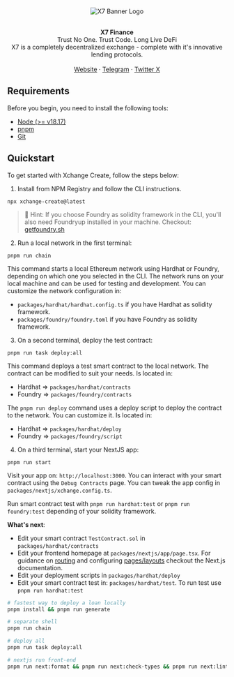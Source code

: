 <p style="padding-top: 30px;" align="center">
  <img src="https://assets.x7finance.org/images/svgs/x7.svg" alt="X7 Banner Logo" />
</p>

<br />
<div align="center"><strong>X7 Finance</strong></div>
<div align="center">Trust No One. Trust Code. Long Live DeFi</div>
<div align="center">X7 is a completely decentralized exchange - complete with it's innovative lending protocols.</div>
<br />
<div align="center">
<a href="https://www.x7finance.org">Website</a>
<span> · </span>
<a href="https://t.me/X7m105portal">Telegram</a>
<span> · </span>
<a href="https://x.com/X7_Finance">Twitter X</a>
</div>

## Requirements

Before you begin, you need to install the following tools:

- [Node (>= v18.17)](https://nodejs.org/en/download/)
- [pnpm](https://pnpm.io/installation)
- [Git](https://git-scm.com/downloads)

## Quickstart

To get started with Xchange Create, follow the steps below:

1. Install from NPM Registry and follow the CLI instructions.

```
npx xchange-create@latest
```

> 💬 Hint: If you choose Foundry as solidity framework in the CLI, you'll also need Foundryup installed in your machine. Checkout: [getfoundry.sh](https://getfoundry.sh)

2. Run a local network in the first terminal:

```
pnpm run chain
```

This command starts a local Ethereum network using Hardhat or Foundry, depending on which one you selected in the CLI. The network runs on your local machine and can be used for testing and development. You can customize the network configuration in:

- `packages/hardhat/hardhat.config.ts` if you have Hardhat as solidity framework.
- `packages/foundry/foundry.toml` if you have Foundry as solidity framework.

3. On a second terminal, deploy the test contract:

```
pnpm run task deploy:all
```

This command deploys a test smart contract to the local network. The contract can be modified to suit your needs. Is located in:

- Hardhat => `packages/hardhat/contracts`
- Foundry => `packages/foundry/contracts`

The `pnpm run deploy` command uses a deploy script to deploy the contract to the network. You can customize it. Is located in:

- Hardhat => `packages/hardhat/deploy`
- Foundry => `packages/foundry/script`

4. On a third terminal, start your NextJS app:

```
pnpm run start
```

Visit your app on: `http://localhost:3000`. You can interact with your smart contract using the `Debug Contracts` page. You can tweak the app config in `packages/nextjs/xchange.config.ts`.

Run smart contract test with `pnpm run hardhat:test` or `pnpm run foundry:test` depending of your solidity framework.

**What's next**:

- Edit your smart contract `TestContract.sol` in `packages/hardhat/contracts`
- Edit your frontend homepage at `packages/nextjs/app/page.tsx`. For guidance on [routing](https://nextjs.org/docs/app/building-your-application/routing/defining-routes) and configuring [pages/layouts](https://nextjs.org/docs/app/building-your-application/routing/pages-and-layouts) checkout the Next.js documentation.
- Edit your deployment scripts in `packages/hardhat/deploy`
- Edit your smart contract test in: `packages/hardhat/test`. To run test use `pnpm run hardhat:test`

```bash
# fastest way to deploy a loan locally
pnpm install && pnpm run generate

# separate shell
pnpm run chain

# deploy all
pnpm run task deploy:all

# nextjs run front-end
pnpm run next:format && pnpm run next:check-types && pnpm run next:lint && pnpm run next:build && pnpm run start
```




